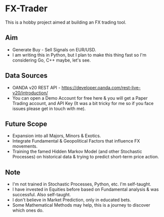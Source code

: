 # FX-Trader
This is a hobby project aimed at building an FX trading tool.

## Aim
- Generate Buy - Sell Signals on EUR/USD.
- I am writing this in Python, but I plan to make this thing fast so I'm considering Go, C++ maybe, let's see.

## Data Sources
- OANDA v20 REST API - https://developer.oanda.com/rest-live-v20/introduction/
- You can open a Demo Account for free here & you will get a Paper Trading account, and API Key (It was a bit tricky for me so if you face issues please get in touch with me).

## Future Scope
- Expansion into all Majors, Minors & Exotics.
- Integrate Fundamental & Geopolitical Factors that influence FX movements.
- Training the famed Hidden Markov Model (and other Stochastic Processes) on historical data & trying to predict short-term price action.

## Note 
- I'm not trained in Stochastic Processes, Python, etc. I'm self-taught. 
- I have invested in Equities before based on Fundamental analysis & was successful. Also self-taught.
- I don't believe in Market Prediction, only in educated bets. 
- Some Mathematical Methods may help, this is a journey to discover which ones do.
